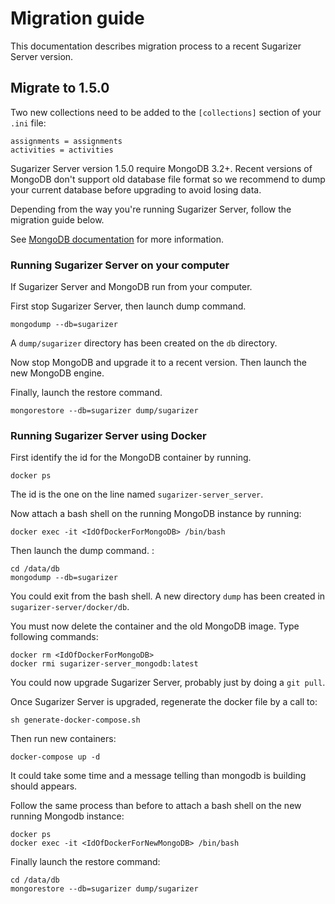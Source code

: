 # Migration guide

This documentation describes migration process to a recent Sugarizer Server version.

## Migrate to 1.5.0
Two new collections need to be added to the `[collections]` section of your `.ini` file:

```
assignments = assignments
activities = activities
```

Sugarizer Server version 1.5.0 require MongoDB 3.2+.
Recent versions of MongoDB don't support old database file format so we recommend to dump your current database before upgrading to avoid losing data.

Depending from the way you're running Sugarizer Server, follow the migration guide below.

See [MongoDB documentation](https://www.mongodb.com/docs/database-tools/) for more information.

### Running Sugarizer Server on your computer

If Sugarizer Server and MongoDB run from your computer.

First stop Sugarizer Server, then launch dump command.

```
mongodump --db=sugarizer 
```

A `dump/sugarizer` directory has been created on the `db` directory.

Now stop MongoDB and upgrade it to a recent version. Then launch the new MongoDB engine.

Finally, launch the restore command.

```
mongorestore --db=sugarizer dump/sugarizer
```


### Running Sugarizer Server using Docker

First identify the id for the MongoDB container by running.

```
docker ps
```

The id is the one on the line named `sugarizer-server_server`.

Now attach a bash shell on the running MongoDB instance by running:

```
docker exec -it <IdOfDockerForMongoDB> /bin/bash
```

Then launch the dump command.
:

```
cd /data/db 
mongodump --db=sugarizer 
```

You could exit from the bash shell.
A new directory `dump` has been created in `sugarizer-server/docker/db`.

You must now delete the container and the old MongoDB image. Type following commands:

```
docker rm <IdOfDockerForMongoDB>
docker rmi sugarizer-server_mongodb:latest
```

You could now upgrade Sugarizer Server, probably just by doing a `git pull`.

Once Sugarizer Server is upgraded, regenerate the docker file by a call to:

```
sh generate-docker-compose.sh
```

Then run new containers:

```
docker-compose up -d
```

It could take some time and a message telling than mongodb is building should appears.

Follow the same process than before to attach a bash shell on the new running Mongodb instance:

```
docker ps
docker exec -it <IdOfDockerForNewMongoDB> /bin/bash
```

Finally launch the restore command:

```
cd /data/db 
mongorestore --db=sugarizer dump/sugarizer 
```

